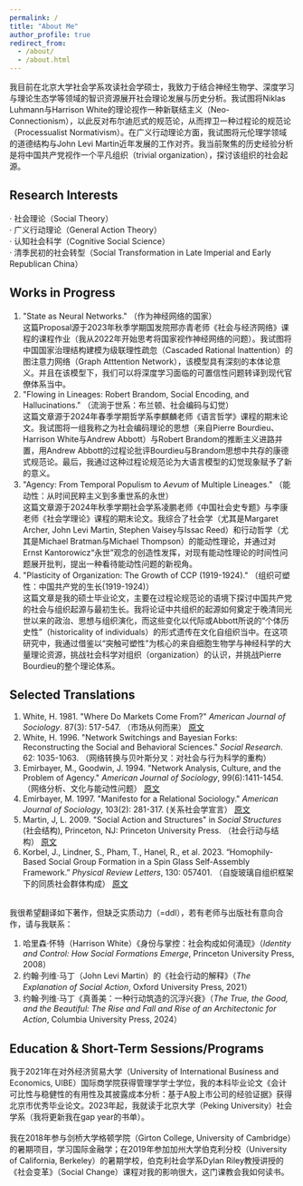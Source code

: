 ```yaml
---
permalink: /
title: "About Me"
author_profile: true
redirect_from: 
  - /about/
  - /about.html
---
```


我目前在北京大学社会学系攻读社会学硕士，我致力于结合神经生物学、深度学习与理论生态学等领域的智识资源展开社会理论发展与历史分析。我试图将Niklas Luhmann与Harrison White的理论视作一种新联结主义（Neo-Connectionism），以此反对布尔迪厄式的规范论，从而捍卫一种过程论的规范论（Processualist Normativism）。在广义行动理论方面，我试图将元伦理学领域的道德结构与John Levi Martin近年发展的工作对齐。我当前聚焦的历史经验分析是将中国共产党视作一个平凡组织（trivial organization），探讨该组织的社会起源。

Research Interests
------
· 社会理论（Social Theory） <br>
· 广义行动理论（General Action Theory） <br>
· 认知社会科学（Cognitive Social Science） <br>
· 清季民初的社会转型（Social Transformation in Late Imperial and Early Republican China）

Works in Progress
------
1. "State as Neural Networks." （作为神经网络的国家） <br>
这篇Proposal源于2023年秋季学期国发院邢亦青老师《社会与经济网络》课程的课程作业（我从2022年开始思考将国家视作神经网络的问题）。我试图将中国国家治理结构建模为级联理性疏忽（Cascaded Rational Inattention）的图注意力网络（Graph Atttention Network），该模型具有深刻的本体论意义。并且在该模型下，我们可以将深度学习面临的可置信性问题转译到现代官僚体系当中。
2. "Flowing in Lineages: Robert Brandom, Social Encoding, and Hallucinations." （流淌于世系：布兰顿、社会编码与幻觉） <br>
这篇文章源于2024年春季学期哲学系李麒麟老师《语言哲学》课程的期末论文。我试图将一组我称之为社会编码理论的思想（来自Pierre Bourdieu、Harrison White与Andrew Abbott）与Robert Brandom的推断主义进路并置，用Andrew Abbott的过程论批评Bourdieu与Brandom思想中共存的康德式规范论。最后，我通过这种过程论规范论为大语言模型的幻觉现象赋予了新的意义。
3. "Agency: From Temporal Populism to _Aevum_ of Multiple Lineages." （能动性：从时间民粹主义到多重世系的永世）  <br>
这篇文章源于2024年秋季学期社会学系凌鹏老师《中国社会史专题》与李康老师《社会学理论》课程的期末论文。我综合了社会学（尤其是Margaret Archer, John Levi Martin, Stephen Vaisey与Issac Reed）和行动哲学（尤其是Michael Bratman与Michael Thompson）的能动性理论，并通过对Ernst Kantorowicz“永世”观念的创造性发挥，对现有能动性理论的时间性问题展开批判，提出一种看待能动性问题的新视角。
4. "Plasticity of Organization: The Growth of CCP (1919-1924)." （组织可塑性：中国共产党的生长(1919-1924)） <br>
这篇文章是我的硕士毕业论文，主要在过程论规范论的语境下探讨中国共产党的社会与组织起源与最初生长。我将论证中共组织的起源如何奠定于晚清同光世以来的政治、思想与组织演化，而这些变化以代际或Abbott所说的“个体历史性”（historicality of individuals）的形式遗传在文化自组织当中。在这项研究中，我通过借鉴以“突触可塑性”为核心的来自细胞生物学与神经科学的大量理论资源，挑战社会科学对组织（organization）的认识，并挑战Pierre Bourdieu的整个理论体系。

Selected Translations
------
1. White, H. 1981. "Where Do Markets Come From?" _American Journal of Sociology_. 87(3): 517-547. （市场从何而来） [原文](https://mp.weixin.qq.com/s/ojxeZ3CHAl20aRyZvDkmiw)
2. White, H. 1996. "Network Switchings and Bayesian Forks: Reconstructing the Social and Behavioral Sciences." _Social Research_. 62: 1035-1063. （网络转换与贝叶斯分叉：对社会与行为科学的重构）
3. Emirbayer, M., Goodwin, J. 1994. "Network Analysis, Culture, and the Problem of Agency." _American Journal of Sociology_, 99(6):1411-1454. （网络分析、文化与能动性问题） [原文](https://mp.weixin.qq.com/s/CZUJhwQIQiy0f9-Zw-tw2g)
4. Emirbayer, M. 1997. "Manifesto for a Relational Sociology." _American Journal of Sociology_, 103(2): 281-317. (关系社会学宣言） [原文](https://mp.weixin.qq.com/s/a3jDPRIE8-Guiyh6idL37Q)
5. Martin, J, L. 2009. "Social Action and Structures" in _Social Structures_ (社会结构), Princeton, NJ: Princeton University Press. （社会行动与结构） [原文](https://mp.weixin.qq.com/s/rgspB6g1Y_8rrg2A_z5APw)
6. Korbel, J., Lindner, S., Pham, T., Hanel, R., et al. 2023. “Homophily-Based Social Group Formation in a Spin Glass Self-Assembly Framework.” _Physical Review Letters_, 130:  057401. （自旋玻璃自组织框架下的同质社会群体构成） [原文](https://mp.weixin.qq.com/s/vmCaPcEG8tNJb0PBnzREpA) <br><br>

我很希望翻译如下著作，但缺乏实质动力（=ddl），若有老师与出版社有意向合作，请与我联系：
1. 哈里森·怀特（Harrison White）《身份与掌控：社会构成如何涌现》（_Identity and Control: How Social Formations Emerge_, Princeton University Press, 2008）
2. 约翰·列维·马丁（John Levi Martin）的《社会行动的解释》（_The Explanation of Social Action_, Oxford University Press, 2021）
3. 约翰·列维·马丁《真善美：一种行动筑造的沉浮兴衰》（_The True, the Good, and the Beautiful: The Rise and Fall and Rise of an Architectonic for Action_, Columbia University Press, 2024）

Education & Short-Term Sessions/Programs
------
我于2021年在对外经济贸易大学（University of International Business and Economics, UIBE）国际商学院获得管理学学士学位，我的本科毕业论文《会计可比性与稳健性的有用性及其披露成本分析：基于A股上市公司的经验证据》获得北京市优秀毕业论文。2023年起，我就读于北京大学（Peking University）社会学系（我将更新我在gap year的书单）。 <br> <br>
我在2018年参与剑桥大学格顿学院（Girton College, University of Cambridge）的暑期项目，学习国际金融学；在2019年参加加州大学伯克利分校（University of California, Berkeley）的暑期学校，伯克利社会学系Dylan Riley教授讲授的《社会变革》（Social Change）课程对我的影响很大，这门课教会我如何读书。
